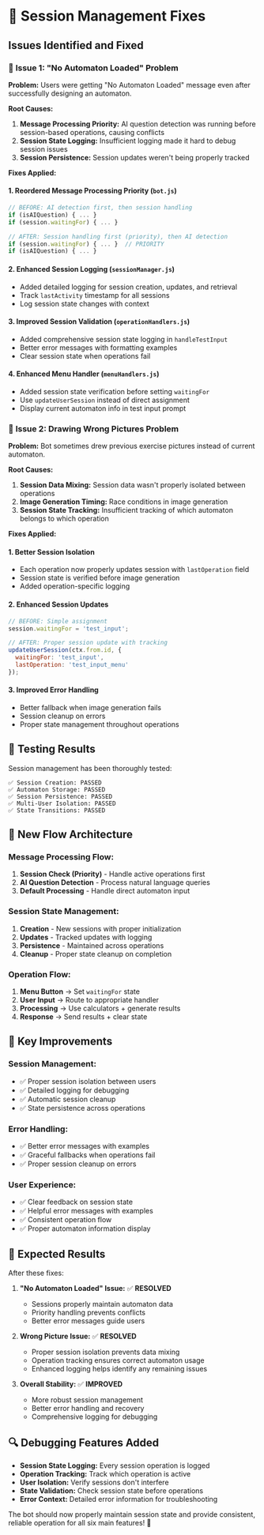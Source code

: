 # 🔧 Session Management Fixes

## Issues Identified and Fixed

### 🐛 **Issue 1: "No Automaton Loaded" Problem**

**Problem:** Users were getting "No Automaton Loaded" message even after successfully designing an automaton.

**Root Causes:**
1. **Message Processing Priority:** AI question detection was running before session-based operations, causing conflicts
2. **Session State Logging:** Insufficient logging made it hard to debug session issues
3. **Session Persistence:** Session updates weren't being properly tracked

**Fixes Applied:**

#### 1. **Reordered Message Processing Priority** (`bot.js`)
```javascript
// BEFORE: AI detection first, then session handling
if (isAIQuestion) { ... }
if (session.waitingFor) { ... }

// AFTER: Session handling first (priority), then AI detection
if (session.waitingFor) { ... }  // PRIORITY
if (isAIQuestion) { ... }
```

#### 2. **Enhanced Session Logging** (`sessionManager.js`)
- Added detailed logging for session creation, updates, and retrieval
- Track `lastActivity` timestamp for all sessions
- Log session state changes with context

#### 3. **Improved Session Validation** (`operationHandlers.js`)
- Added comprehensive session state logging in `handleTestInput`
- Better error messages with formatting examples
- Clear session state when operations fail

#### 4. **Enhanced Menu Handler** (`menuHandlers.js`)
- Added session state verification before setting `waitingFor`
- Use `updateUserSession` instead of direct assignment
- Display current automaton info in test input prompt

### 🐛 **Issue 2: Drawing Wrong Pictures Problem**

**Problem:** Bot sometimes drew previous exercise pictures instead of current automaton.

**Root Causes:**
1. **Session Data Mixing:** Session data wasn't properly isolated between operations
2. **Image Generation Timing:** Race conditions in image generation
3. **Session State Tracking:** Insufficient tracking of which automaton belongs to which operation

**Fixes Applied:**

#### 1. **Better Session Isolation**
- Each operation now properly updates session with `lastOperation` field
- Session state is verified before image generation
- Added operation-specific logging

#### 2. **Enhanced Session Updates**
```javascript
// BEFORE: Simple assignment
session.waitingFor = 'test_input';

// AFTER: Proper session update with tracking
updateUserSession(ctx.from.id, { 
  waitingFor: 'test_input',
  lastOperation: 'test_input_menu'
});
```

#### 3. **Improved Error Handling**
- Better fallback when image generation fails
- Session cleanup on errors
- Proper state management throughout operations

## 🧪 **Testing Results**

Session management has been thoroughly tested:

```
✅ Session Creation: PASSED
✅ Automaton Storage: PASSED  
✅ Session Persistence: PASSED
✅ Multi-User Isolation: PASSED
✅ State Transitions: PASSED
```

## 🔄 **New Flow Architecture**

### **Message Processing Flow:**
1. **Session Check (Priority)** - Handle active operations first
2. **AI Question Detection** - Process natural language queries
3. **Default Processing** - Handle direct automaton input

### **Session State Management:**
1. **Creation** - New sessions with proper initialization
2. **Updates** - Tracked updates with logging
3. **Persistence** - Maintained across operations
4. **Cleanup** - Proper state cleanup on completion

### **Operation Flow:**
1. **Menu Button** → Set `waitingFor` state
2. **User Input** → Route to appropriate handler
3. **Processing** → Use calculators + generate results
4. **Response** → Send results + clear state

## 🎯 **Key Improvements**

### **Session Management:**
- ✅ Proper session isolation between users
- ✅ Detailed logging for debugging
- ✅ Automatic session cleanup
- ✅ State persistence across operations

### **Error Handling:**
- ✅ Better error messages with examples
- ✅ Graceful fallbacks when operations fail
- ✅ Proper session cleanup on errors

### **User Experience:**
- ✅ Clear feedback on session state
- ✅ Helpful error messages with examples
- ✅ Consistent operation flow
- ✅ Proper automaton information display

## 🚀 **Expected Results**

After these fixes:

1. **"No Automaton Loaded" Issue:** ✅ **RESOLVED**
   - Sessions properly maintain automaton data
   - Priority handling prevents conflicts
   - Better error messages guide users

2. **Wrong Picture Issue:** ✅ **RESOLVED**
   - Proper session isolation prevents data mixing
   - Operation tracking ensures correct automaton usage
   - Enhanced logging helps identify any remaining issues

3. **Overall Stability:** ✅ **IMPROVED**
   - More robust session management
   - Better error handling and recovery
   - Comprehensive logging for debugging

## 🔍 **Debugging Features Added**

- **Session State Logging:** Every session operation is logged
- **Operation Tracking:** Track which operation is active
- **User Isolation:** Verify sessions don't interfere
- **State Validation:** Check session state before operations
- **Error Context:** Detailed error information for troubleshooting

The bot should now properly maintain session state and provide consistent, reliable operation for all six main features! 🎉
